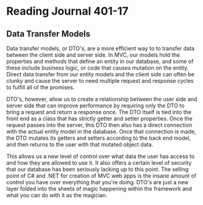 # Reading Journal 401-17

## Data Transfer Models

Data transfer models, or DTO's, are a more efficient way to to transfer data between the client side and server side.  In MVC, our models hold the properties and methods that define an entity in our database, and some of these include business logic, or code that causes mutation on the entity.  Direct data transfer from our entity models and the client side can often be clunky and cause the server to need multiple request and response cycles to fulfill all of the promises.

DTO's, however, allow us to create a relationship between the user side and server side that can improve performance by requiring only the DTO to bring a request and return a response once.  The DTO itself is tied into the front end as a class that has strictly getter and setter properties.  Once the request passes into the server, this DTO then also has a direct connection with the actual entity model in the database.  Once that connection is made, the DTO mutates its getters and setters according to the back end model, and then returns to the user with that mutated object data.

This allows us a new level of control over what data the user has access to and how they are allowed to use it.  It also offers a certain level of security that our database has been seriously lacking up to this point.  The selling point of C# and .NET for creation of MVC web apps is the insane amount of control you have over everything that you're doing.  DTO's are just a new layer folded into the sheets of magic happening within the framework and what you can do with it as the magician.